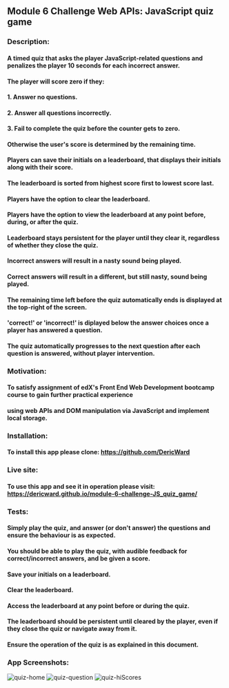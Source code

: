 ## Module 6 Challenge Web APIs: JavaScript quiz game
### Description:
#### A timed quiz that asks the player JavaScript-related questions and penalizes the player 10 seconds for each incorrect answer.
####
#### The player will score zero if they: 
#### 1. Answer no questions.
#### 2. Answer all questions incorrectly.
#### 3. Fail to complete the quiz before the counter gets to zero.
#### Otherwise the user's score is determined by the remaining time.
####
#### Players can save their initials on a leaderboard, that displays their initials along with their score.
#### The leaderboard is sorted from highest score first to lowest score last.
#### Players have the option to clear the leaderboard.
#### Players have the option to view the leaderboard at any point before, during, or after the quiz.
#### Leaderboard stays persistent for the player until they clear it, regardless of whether they close the quiz.
#### Incorrect answers will result in a nasty sound being played.
#### Correct answers will result in a different, but still nasty, sound being played.
#### The remaining time left before the quiz automatically ends is displayed at the top-right of the screen.
#### 'correct!' or 'incorrect!' is diplayed below the answer choices once a player has answered a question.
#### The quiz automatically progresses to the next question after each question is answered, without player intervention.
### Motivation:
#### To satisfy assignment  of edX's Front End Web Development bootcamp course to gain further practical experience
#### using web APIs and DOM manipulation via JavaScript and implement local storage.
### Installation:
#### To install this app please clone: https://github.com/DericWard
### Live site:
#### To use this app and see it in operation please visit: https://dericward.github.io/module-6-challenge-JS_quiz_game/
### Tests:
#### Simply play the quiz, and answer (or don't answer) the questions and ensure the behaviour is as expected.
#### You should be able to play the quiz, with audible feedback for correct/incorrect answers, and be given a score.
#### Save your initials on a leaderboard.
#### Clear the leaderboard.
#### Access the leaderboard at any point before or during the quiz.
#### The leaderboard should be persistent until cleared by the player, even if they close the quiz or navigate away from it.
#### Ensure the operation of the quiz is as explained in this document.
### App Screenshots:
![quiz-home](https://user-images.githubusercontent.com/50495939/219992166-9e21503e-1b57-4cc2-ae66-098688808272.PNG)
![quiz-question](https://user-images.githubusercontent.com/50495939/219992226-400246fe-a810-4e4a-8fba-aa90da192247.PNG)
![quiz-hiScores](https://user-images.githubusercontent.com/50495939/219992287-75b746a2-e3de-4154-b59d-767d8de22445.PNG)


